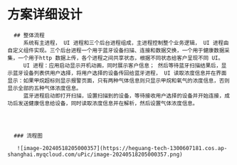 # 方案详细设计

      ## 整体流程
         系统有主进程， UI 进程和三个后台进程组成，主进程控制整个业务逻辑， UI 进程由自定义组件实现。三个后台进程一个用于蓝牙设备扫描、连接和数据交换，一个用于健康数据采集，一个用于http 数据上传，各个进程之间共享状态，根据不同状态给客户呈现不同 UI。
         UI 进程：应用启动显示开机动画，同时展示客户信息； 然后等待蓝牙扫描结果后，显示蓝牙设备列表供用户选择，将用户选择的设备传回给蓝牙进程， UI 读取浓度信息并在界面显示：如果甲烷超标则显示报警页面，只有两种气体信息则只显示甲烷和氧气的浓度信息，否则显示全部的五种气体浓度信息。
         蓝牙进程启动即打开扫描，设置扫描到的设备，等待接收用户选择的设备并开始连接，成功后发送健康信息给设备，同时读取浓度信息并在解析，然后设置气体浓度信息。
         
         
    

      ### 流程图

       ![image-20240518205000357](https://heguang-tech-1300607181.cos.ap-shanghai.myqcloud.com/uPic/image-20240518205000357.png)

     



